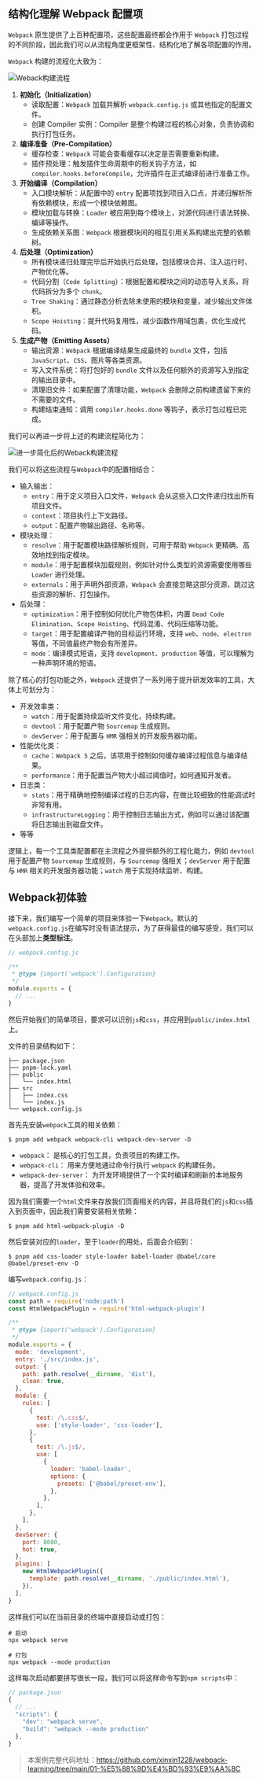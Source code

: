 ## 结构化理解 Webpack 配置项

`Webpack` 原生提供了上百种配置项，这些配置最终都会作用于 `Webpack` 打包过程的不同阶段，因此我们可以从流程角度更框架性、结构化地了解各项配置的作用。

`Webpack` 构建的流程化大致为：

![Weback构建流程](../../../docs/image/前端构建工具/Webpack5学习/02.png)

1. **初始化（Initialization）**
   - 读取配置：`Webpack` 加载并解析 `webpack.config.js` 或其他指定的配置文件。
   - 创建 Compiler 实例：Compiler 是整个构建过程的核心对象，负责协调和执行打包任务。
2. **编译准备（Pre-Compilation）**
   - 缓存检查：`Webpack` 可能会查看缓存以决定是否需要重新构建。
   - 插件预处理：触发插件生命周期中的相关钩子方法，如 `compiler.hooks.beforeCompile`，允许插件在正式编译前进行准备工作。
3. **开始编译（Compilation）**
   - 入口模块解析：从配置中的 `entry` 配置项找到项目入口点，并递归解析所有依赖模块，形成一个模块依赖图。
   - 模块加载与转换：`Loader` 被应用到每个模块上，对源代码进行语法转换、编译等操作。
   - 生成依赖关系图：`Webpack` 根据模块间的相互引用关系构建出完整的依赖树。
4. **后处理（Optimization）**
   - 所有模块递归处理完毕后开始执行后处理，包括模块合并、注入运行时、产物优化等。
   - 代码分割（`Code Splitting`）：根据配置和模块之间的动态导入关系，将代码拆分为多个 `chunk`。
   - `Tree Shaking`：通过静态分析去除未使用的模块和变量，减少输出文件体积。
   - `Scope Hoisting`：提升代码复用性，减少函数作用域包裹，优化生成代码。
5. **生成产物（Emitting Assets）**
   - 输出资源：`Webpack` 根据编译结果生成最终的 `bundle` 文件，包括 `JavaScript`、`CSS`、图片等各类资源。
   - 写入文件系统：将打包好的 `bundle` 文件以及任何额外的资源写入到指定的输出目录中。
   - 清理旧文件：如果配置了清理功能，`Webpack` 会删除之前构建遗留下来的不需要的文件。
   - 构建结束通知：调用 `compiler.hooks.done` 等钩子，表示打包过程已完成。

我们可以再进一步将上述的构建流程简化为：

![进一步简化后的Weback构建流程](../../../docs/image/前端构建工具/Webpack5学习/03.png)

我们可以将这些流程与`Webpack`中的配置相结合：

- 输入输出：
  - `entry`：用于定义项目入口文件，`Webpack` 会从这些入口文件递归找出所有项目文件。
  - `context`：项目执行上下文路径。
  - `output`：配置产物输出路径、名称等。
- 模块处理：
  - `resolve`：用于配置模块路径解析规则，可用于帮助 `Webpack` 更精确、高效地找到指定模块。
  - `module`：用于配置模块加载规则，例如针对什么类型的资源需要使用哪些 `Loader` 进行处理。
  - `externals`：用于声明外部资源，`Webpack` 会直接忽略这部分资源，跳过这些资源的解析、打包操作。
- 后处理：
  - `optimization`：用于控制如何优化产物包体积，内置 `Dead Code Elimination`、`Scope Hoisting`、代码混淆、代码压缩等功能。
  - `target`：用于配置编译产物的目标运行环境，支持 `web`、`node`、`electron` 等值，不同值最终产物会有所差异。
  - `mode`：编译模式短语，支持 `development`、`production` 等值，可以理解为一种声明环境的短语。

除了核心的打包功能之外，`Webpack` 还提供了一系列用于提升研发效率的工具，大体上可划分为：

- 开发效率类：
  - `watch`：用于配置持续监听文件变化，持续构建。
  - `devtool`：用于配置产物 `Sourcemap` 生成规则。
  - `devServer`：用于配置与 `HMR` 强相关的开发服务器功能。
- 性能优化类：
  - `cache`：`Webpack 5` 之后，该项用于控制如何缓存编译过程信息与编译结果。
  - `performance`：用于配置当产物大小超过阈值时，如何通知开发者。
- 日志类：
  - `stats`：用于精确地控制编译过程的日志内容，在做比较细致的性能调试时非常有用。
  - `infrastructureLogging`：用于控制日志输出方式，例如可以通过该配置将日志输出到磁盘文件。
- 等等

逻辑上，每一个工具类配置都在主流程之外提供额外的工程化能力，例如 `devtool` 用于配置产物 `Sourcemap` 生成规则，与 `Sourcemap` 强相关；`devServer` 用于配置与 `HMR` 相关的开发服务器功能；`watch` 用于实现持续监听、构建。

## Webpack初体验

接下来，我们编写一个简单的项目来体验一下`Webpack`。默认的`webpack.config.js`在编写时没有语法提示，为了获得最佳的编写感受，我们可以在头部加上**类型标注**。

```js
// webpack.config.js

/**
 * @type {import('webpack').Configuration}
 */
module.exports = {
  // ...
}
```

然后开始我们的简单项目，要求可以识别`js`和`css`，并应用到`public/index.html`上。

文件的目录结构如下：

```shell
├── package.json
├── pnpm-lock.yaml
├── public
│   └── index.html
├── src
│   ├── index.css
│   └── index.js
└── webpack.config.js
```

首先先安装`webpack`工具的相关依赖：

```shell
$ pnpm add webpack webpack-cli webpack-dev-server -D
```

- `webpack`： 是核心的打包工具，负责项目的构建工作。
- `webpack-cli`： 用来方便地通过命令行执行 `webpack` 的构建任务。
- `webpack-dev-server`： 为开发环境提供了一个实时编译和刷新的本地服务器，提高了开发体验和效率。

因为我们需要一个`html`文件来存放我们页面相关的内容，并且将我们的`js`和`css`插入到页面中，因此我们需要安装相关依赖：

```shell
$ pnpm add html-webpack-plugin -D
```

然后安装对应的`loader`，至于`loader`的用处，后面会介绍到：

```shell
$ pnpm add css-loader style-loader babel-loader @babel/core @babel/preset-env -D
```

编写`webpack.config.js`：

```js
// webpack.config.js
const path = require('node:path')
const HtmlWebpackPlugin = require('html-webpack-plugin')

/**
 * @type {import('webpack').Configuration}
 */
module.exports = {
  mode: 'development',
  entry: './src/index.js',
  output: {
    path: path.resolve(__dirname, 'dist'),
    clean: true,
  },
  module: {
    rules: [
      {
        test: /\.css$/,
        use: ['style-loader', 'css-loader'],
      },
      {
        test: /\.js$/,
        use: [
          {
            loader: 'babel-loader',
            options: {
              presets: ['@babel/preset-env'],
            },
          },
        ],
      },
    ],
  },
  devServer: {
    port: 8080,
    hot: true,
  },
  plugins: [
    new HtmlWebpackPlugin({
      template: path.resolve(__dirname, './public/index.html'),
    }),
  ],
}


```

这样我们可以在当前目录的终端中直接启动或打包：

```shell
# 启动
npx webpack serve

# 打包
npx webpack --mode production
```

这样每次启动都要拼写很长一段，我们可以将这样命令写到`npm scripts`中：

```js
// package.json
{
  // ...
  "scripts": {
    "dev": "webpack serve",
    "build": "webpack --mode production"
  },
}

```

> 本案例完整代码地址：https://github.com/xinxin1228/webpack-learning/tree/main/01-%E5%88%9D%E4%BD%93%E9%AA%8C
